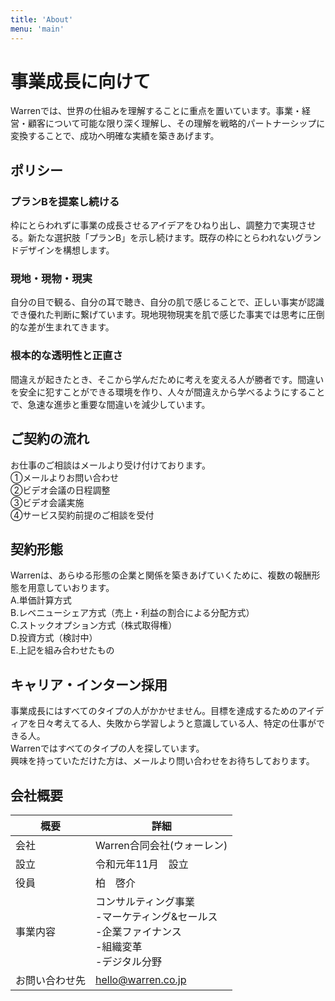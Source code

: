 ```yaml
---
title: 'About'
menu: 'main'
---
```


# 事業成長に向けて
Warrenでは、世界の仕組みを理解することに重点を置いています。事業・経営・顧客について可能な限り深く理解し、その理解を戦略的パートナーシップに変換することで、成功へ明確な実績を築きあげます。

## ポリシー
### プランBを提案し続ける
枠にとらわれずに事業の成長させるアイデアをひねり出し、調整力で実現させる。新たな選択肢「プランB」を示し続けます。既存の枠にとらわれないグランドデザインを構想します。

### 現地・現物・現実
自分の目で観る、自分の耳で聴き、自分の肌で感じることで、正しい事実が認識でき優れた判断に繋げています。現地現物現実を肌で感じた事実では思考に圧倒的な差が生まれてきます。

### 根本的な透明性と正直さ
間違えが起きたとき、そこから学んだために考えを変える人が勝者です。間違いを安全に犯すことができる環境を作り、人々が間違えから学べるようにすることで、急速な進歩と重要な間違いを減少しています。



## ご契約の流れ
お仕事のご相談はメールより受け付けております。<br>
①メールよりお問い合わせ<br>
②ビデオ会議の日程調整<br>
③ビデオ会議実施<br>
④サービス契約前提のご相談を受付<br>


## 契約形態
Warrenは、あらゆる形態の企業と関係を築きあげていくために、複数の報酬形態を用意していおります。<br>
A.単価計算方式<br>
B.レベニューシェア方式（売上・利益の割合による分配方式）<br>
C.ストックオプション方式（株式取得権）<br>
D.投資方式（検討中）<br>
E.上記を組み合わせたもの<br>

## キャリア・インターン採用
事業成長にはすべてのタイプの人がかかせません。目標を達成するためのアイディアを日々考えてる人、失敗から学習しようと意識している人、特定の仕事ができる人。<br>Warrenではすべてのタイプの人を探しています。<br>興味を持っていただけた方は、メールより問い合わせをお待ちしております。


## 会社概要
| 概要           | 詳細 |
| ---------     | --------------- |
| 会社         | Warren合同会社(ウォーレン) |
| 設立         | 令和元年11月　設立 |
| 役員           | 柏　啓介 |
| 事業内容       | コンサルティング事業<br>-マーケティング&セールス<br>-企業ファイナンス <br>-組織変革<br>-デジタル分野|
| お問い合わせ先  | hello@warren.co.jp  |  
